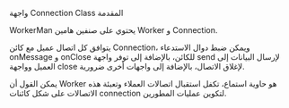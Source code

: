 واجهة Connection Class المقدمة

WorkerMan يحتوي على صنفين هامين Worker و Connection.

يتوافق كل اتصال عميل مع كائن Connection، ويمكن ضبط دوال الاستدعاء onMessage و onClose للكائن، بالإضافة إلى توفر واجهة send لإرسال البيانات إلى العميل وواجهة close لإغلاق الاتصال، بالإضافة إلى واجهات أخرى ضرورية.

يمكن القول أن Worker هو حاوية استماع، تكفل استقبال اتصالات العملاء وتعبئة هذه الاتصالات على شكل كائنات connection لتكوين عمليات المطورين.
